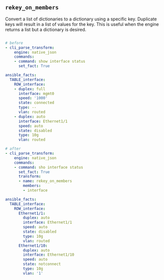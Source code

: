 ## `rekey_on_members`

Convert a list of dictionaries to a dictionary using a specific key. Duplicate keys will result in a list of values for the key. This is useful when the engine returns a list but a dictionary is desired.

```yaml

# before
- cli_parse_transform:
    engine: native_json
    commands:
    - command: show interface status
      set_fact: True

ansible_facts:
  TABLE_interface:
    ROW_interface:
    - duplex: full
      interface: mgmt0
      speed: '1000'
      state: connected
      type: --
      vlan: routed
    - duplex: auto
      interface: Ethernet1/1
      speed: auto
      state: disabled
      type: 10g
      vlan: routed

# after
- cli_parse_transform:
    engine: native_json
    commands:
    - command: sho interface status
      set_fact: True
      transform:
      - name: rekey_on_members
        members:
        - interface

ansible_facts:
  TABLE_interface:
    ROW_interface:
      Ethernet1/1:
        duplex: auto
        interface: Ethernet1/1
        speed: auto
        state: disabled
        type: 10g
        vlan: routed
      Ethernet1/10:
        duplex: auto
        interface: Ethernet1/10
        speed: auto
        state: notconnect
        type: 10g
        vlan: '1'

```
